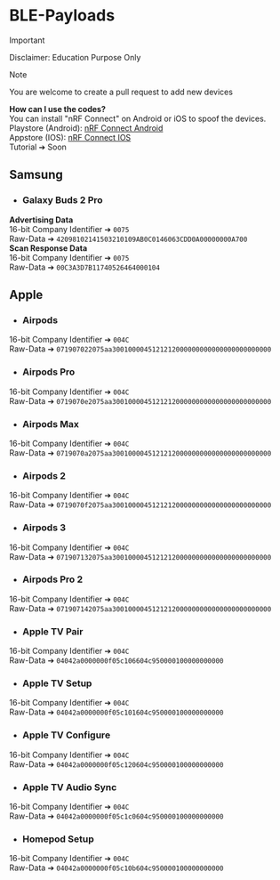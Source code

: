 # BLE-Payloads

> [!IMPORTANT]
> Disclaimer: Education Purpose Only

> [!NOTE]
> You are welcome to create a pull request to add new devices

**How can I use the codes?** <br>
You can install "nRF Connect" on Android or iOS to spoof the devices.<br>
Playstore (Android): [nRF Connect Android](https://play.google.com/store/apps/details?id=no.nordicsemi.android.mcp&hl=de&gl=US)<br>
Appstore (IOS): [nRF Connect IOS](https://apps.apple.com/de/app/nrf-connect-for-mobile/id1054362403) <br>
Tutorial ➔ Soon

## Samsung
- ### Galaxy Buds 2 Pro
**Advertising Data**<br>
16-bit Company Identifier ➔ ```0075```<br>
Raw-Data ➔ ```42098102141503210109AB0C0146063CDD0A00000000A700``` <br>
**Scan Response Data** <br>
16-bit Company Identifier ➔ ```0075```<br>
Raw-Data ➔ ```00C3A3D7B11740526464000104```

## Apple

- ### Airpods
16-bit Company Identifier ➔ ```004C```<br>
Raw-Data ➔ ```071907022075aa3001000045121212000000000000000000000000```

- ### Airpods Pro
16-bit Company Identifier ➔ ```004C```<br>
Raw-Data ➔ ```0719070e2075aa3001000045121212000000000000000000000000```

- ### Airpods Max
16-bit Company Identifier ➔ ```004C```<br>
Raw-Data ➔ ```0719070a2075aa3001000045121212000000000000000000000000```

- ### Airpods 2
16-bit Company Identifier ➔ ```004C```<br>
Raw-Data ➔ ```0719070f2075aa3001000045121212000000000000000000000000```

- ### Airpods 3
16-bit Company Identifier ➔ ```004C```<br>
Raw-Data ➔ ```071907132075aa3001000045121212000000000000000000000000```

- ### Airpods Pro 2
16-bit Company Identifier ➔ ```004C```<br>
Raw-Data ➔ ```071907142075aa3001000045121212000000000000000000000000```

- ### Apple TV Pair
16-bit Company Identifier ➔ ```004C```<br>
Raw-Data ➔ ```04042a0000000f05c106604c950000100000000000```

- ### Apple TV Setup
16-bit Company Identifier ➔ ```004C```<br>
Raw-Data ➔ ```04042a0000000f05c101604c950000100000000000```

- ### Apple TV Configure
16-bit Company Identifier ➔ ```004C```<br>
Raw-Data ➔ ```04042a0000000f05c120604c950000100000000000```

- ### Apple TV Audio Sync
16-bit Company Identifier ➔ ```004C```<br>
Raw-Data ➔ ```04042a0000000f05c1c0604c950000100000000000```

- ### Homepod Setup
16-bit Company Identifier ➔ ```004C```<br>
Raw-Data ➔ ```04042a0000000f05c10b604c950000100000000000```
